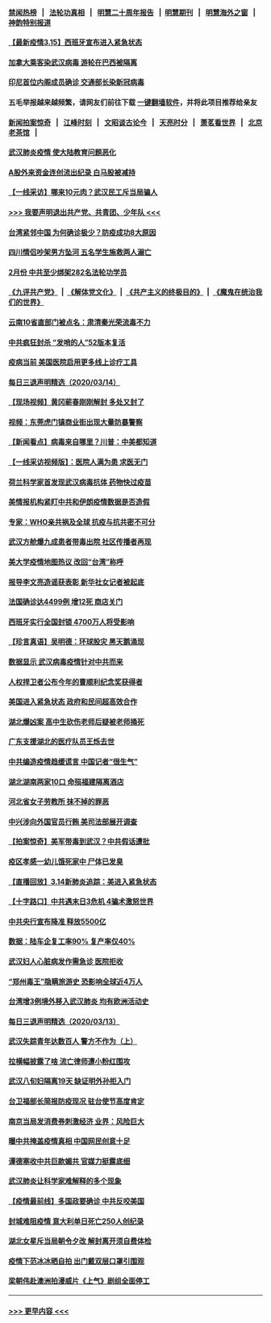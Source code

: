 #### [禁闻热榜](热点新闻.md?=0)  &nbsp;&nbsp;|&nbsp;&nbsp; [法轮功真相](https://github.com/gfw-breaker/truth/blob/master/README.md?=0) &nbsp;&nbsp;|&nbsp;&nbsp; [明慧二十周年报告](https://github.com/gfw-breaker/mh-reports/blob/master/README.md?=0) &nbsp;&nbsp;|&nbsp;&nbsp;[明慧期刊](https://github.com/gfw-breaker/mh-qikan) &nbsp;&nbsp;|&nbsp;&nbsp; [明慧海外之窗](https://github.com/gfw-breaker/mh-news/blob/master/README.md?=0) &nbsp;&nbsp;|&nbsp;&nbsp; [神韵特别报道](https://github.com/gfw-breaker/mh-news/blob/master/shenyun.md?=0)
#### [【最新疫情3.15】西班牙宣布进入紧急状态](../pages/nsc413/n11940988.md?t=03152002) 
#### [加拿大乘客染武汉病毒 游轮在巴西被隔离](../pages/nsc413/n11941905.md?t=03152002) 
#### [印尼首位内阁成员确诊 交通部长染新冠病毒](../pages/nsc413/n11941920.md?t=03152002) 
#### 五毛举报越来越频繁，请网友们前往下载 [一键翻墙软件](https://github.com/gfw-breaker/ssr-accounts)，并将此项目推荐给亲友
#### [新闻拍案惊奇](https://github.com/gfw-breaker/banned-news/blob/master/pages/link4.md) &nbsp;&nbsp;|&nbsp;&nbsp; [江峰时刻](https://github.com/gfw-breaker/banned-news/blob/master/pages/link4.md) &nbsp;&nbsp;|&nbsp;&nbsp; [文昭谈古论今](https://github.com/gfw-breaker/banned-news/blob/master/pages/link4.md) &nbsp;&nbsp;|&nbsp;&nbsp; [天亮时分](https://github.com/gfw-breaker/banned-news/blob/master/pages/link4.md) &nbsp;&nbsp;|&nbsp;&nbsp; [萧茗看世界](https://github.com/gfw-breaker/banned-news/blob/master/pages/link4.md) &nbsp;&nbsp;|&nbsp;&nbsp; [北京老茶馆](https://github.com/gfw-breaker/banned-news/blob/master/pages/link4.md) &nbsp;&nbsp;|&nbsp;&nbsp; 
#### [武汉肺炎疫情 使大陆教育问题恶化](../pages/nsc413/n11941686.md?t=03152002) 
#### [A股外来资金连创流出纪录 白马股被减持](../pages/nsc413/n11941363.md?t=03152002) 
#### [【一线采访】哪来10元肉？武汉民工斥当局骗人](../pages/nsc413/n11941476.md?t=03152002) 
#### [>>> 我要声明退出共产党、共青团、少年队 <<<](https://github.com/begood0513/goodnews/blob/master/quit/letter.md) 
#### [台湾紧邻中国 为何确诊极少？防疫成功8大原因](../pages/nsc413/n11940819.md?t=03152002) 
#### [四川情侣吵架男方坠河 五名学生施救两人溺亡](../pages/nsc413/n11941457.md?t=03152002) 
#### [2月份 中共至少绑架282名法轮功学员](../pages/nsc413/n11941295.md?t=03152002) 
#### [《九评共产党》](https://github.com/begood0513/9ping.md/blob/master/README.md) &nbsp;|&nbsp; [《解体党文化》](../../../../jtdwh.md/blob/master/README.md)  &nbsp;|&nbsp; [《共产主义的终极目的》](../../../../gczydzjmd.md/blob/master/README.md) &nbsp;|&nbsp; [《魔鬼在统治我们的世界》](../../../../mgztzwmdsj.md/blob/master/README.md) 
#### [云南10省直部门被点名：肃清秦光荣流毒不力](../pages/nsc413/n11941391.md?t=03152002) 
#### [中共疯狂封杀 “发哨的人”52版本复活](../pages/nsc413/n11941306.md?t=03152002) 
#### [疫病当前 美国医院启用更多线上诊疗工具](../pages/nsc413/n11941300.md?t=03152002) 
#### [每日三退声明精选（2020/03/14）](../pages/nsc413/n11941290.md?t=03152002) 
#### [【现场视频】黄冈蕲春刚刚解封 多处又封了](../pages/nsc413/n11941108.md?t=03152002) 
#### [视频：东莞虎门镇商业街出现大量防暴警察](../pages/nsc413/n11941017.md?t=03152002) 
#### [【新闻看点】病毒来自哪里？川普：中美都知道](../pages/nsc413/n11940769.md?t=03152002) 
#### [【一线采访视频版】：医院人满为患 求医无门](../pages/nsc413/n11940830.md?t=03152002) 
#### [荷兰科学家首发现武汉病毒抗体 药物快过疫苗](../pages/nsc413/n11940920.md?t=03152002) 
#### [美情报机构紧盯中共和伊朗疫情数据是否造假](../pages/nsc413/n11940875.md?t=03152002) 
#### [专家：WHO亲共祸及全球 抗疫与抗共密不可分](../pages/nsc413/n11935110.md?t=03152002) 
#### [武汉方舱爆九成患者带毒出院 社区传播者再现](../pages/nsc413/n11940407.md?t=03152002) 
#### [美大学疫情地图热议 改回“台湾”称呼](../pages/nsc413/n11940365.md?t=03152002) 
#### [报导李文亮造谣获表彰 新华社女记者被起底](../pages/nsc413/n11939689.md?t=03152002) 
#### [法国确诊达4499例 增12死 商店关门](../pages/nsc413/n11940834.md?t=03152002) 
#### [西班牙实行全国封锁 4700万人将受影响](../pages/nsc413/n11940852.md?t=03152002) 
#### [【珍言真语】吴明德：环球股灾 黑天鹅涌现](../pages/nsc413/n11940772.md?t=03152002) 
#### [数据显示 武汉病毒疫情针对中共而来](../pages/nsc413/n11940697.md?t=03152002) 
#### [人权捍卫者公布今年的曹顺利纪念奖获得者](../pages/nsc413/n11940787.md?t=03152002) 
#### [美国进入紧急状态 政府和民间超高效合作](../pages/nsc413/n11940720.md?t=03152002) 
#### [湖北爆凶案 高中生砍伤老师后疑被老师捅死](../pages/nsc413/n11940645.md?t=03152002) 
#### [广东支援湖北的医疗队员王烁去世](../pages/nsc413/n11940455.md?t=03152002) 
#### [中共编造疫情趋缓谎言 中国记者“很生气”](../pages/nsc413/n11940605.md?t=03152002) 
#### [湖北湖南两家10口 命殒福建隔离酒店](../pages/nsc413/n11940419.md?t=03152002) 
#### [河北省女子劳教所 抹不掉的罪恶](../pages/nsc413/n11936074.md?t=03152002) 
#### [中兴涉向外国官员行贿 美司法部展开调查](../pages/nsc413/n11940378.md?t=03152002) 
#### [【拍案惊奇】美军带毒到武汉？中共假话遭批](../pages/nsc413/n11939240.md?t=03152002) 
#### [疫区孝感一幼儿饿死家中 尸体已发臭](../pages/nsc413/n11940124.md?t=03152002) 
#### [【直播回放】3.14新肺炎追踪：美进入紧急状态](../pages/nsc413/n11940229.md?t=03152002) 
#### [【十字路口】中共遇末日3危机 4骗术激怒世界](../pages/nsc413/n11939218.md?t=03152002) 
#### [中共央行宣布降准 释放5500亿](../pages/nsc413/n11939601.md?t=03152002) 
#### [数据：陆车企复工率90% 复产率仅40%](../pages/nsc413/n11939936.md?t=03152002) 
#### [武汉妇人心脏病发作需急诊 医院拒收](../pages/nsc413/n11939919.md?t=03152002) 
#### [“郑州毒王”隐瞒旅游史 恐影响全球近4万人](../pages/nsc413/n11940024.md?t=03152002) 
#### [台湾增3例境外移入武汉肺炎 均有欧洲活动史](../pages/nsc413/n11939939.md?t=03152002) 
#### [每日三退声明精选（2020/03/13）](../pages/nsc413/n11940013.md?t=03152002) 
#### [武汉失踪青年达数百人 警方不作为（上）](../pages/nsc413/n11939304.md?t=03152002) 
#### [拉横幅披露了啥 流亡律师遭小粉红围攻](../pages/nsc413/n11939635.md?t=03152002) 
#### [武汉八旬妇隔离19天 缺证明外孙拒入门](../pages/nsc413/n11939610.md?t=03152002) 
#### [台卫福部长简报防疫现况 驻台使节高度肯定](../pages/nsc413/n11939596.md?t=03152002) 
#### [南京当局发消费券刺激经济 业界：风险巨大](../pages/nsc413/n11939302.md?t=03152002) 
#### [曝中共掩盖疫情真相 中国网民创意十足](../pages/nsc413/n11939039.md?t=03152002) 
#### [谭德塞收中共巨款媚共 官媒力挺露底细](../pages/nsc413/n11939007.md?t=03152002) 
#### [武汉肺炎让科学家难解释的多个现象](../pages/nsc413/n11938553.md?t=03152002) 
#### [【疫情最前线】多国政要确诊 中共反咬美国](../pages/nsc413/n11938734.md?t=03152002) 
#### [封城难阻疫情 意大利单日死亡250人创纪录](../pages/nsc413/n11939185.md?t=03152002) 
#### [湖北女星斥当局朝令夕改 解封离开须自费体检](../pages/nsc413/n11938864.md?t=03152002) 
#### [疫情下范冰冰晒自拍 出门戴双层口罩引围观](../pages/nsc413/n11938952.md?t=03152002) 
#### [梁朝伟赴澳洲拍漫威片《上气》剧组全面停工](../pages/nsc413/n11938685.md?t=03152002) 

----
#### [ >>> 更早内容 <<< ](../indexes/nsc413-earlier.md)
